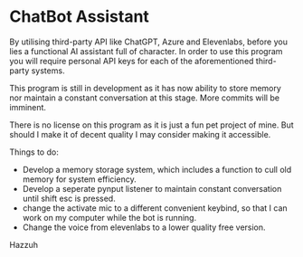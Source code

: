 # ChatBot Assistant

By utilising third-party API like ChatGPT, Azure and Elevenlabs, before you lies a functional AI assistant full of character. In order to use this program you will require personal API keys for each of the aforementioned third-party systems.

This program is still in development as it has now ability to store memory nor maintain a constant conversation at this stage. More commits will be imminent.

There is no license on this program as it is just a fun pet project of mine. But should I make it of decent quality I may consider making it accessible.

Things to do:
- Develop a memory storage system, which includes a function to cull old memory for system efficiency.
- Develop a seperate pynput listener to maintain constant conversation until shift esc is pressed.
- change the activate mic to a different convenient keybind, so that I can work on my computer while the bot is running.
- Change the voice from elevenlabs to a lower quality free version.

Hazzuh

